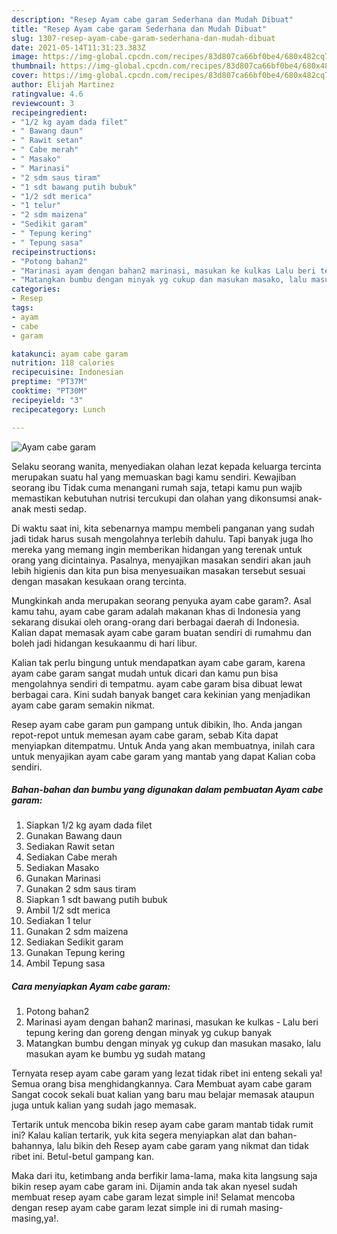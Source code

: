 ```yaml
---
description: "Resep Ayam cabe garam Sederhana dan Mudah Dibuat"
title: "Resep Ayam cabe garam Sederhana dan Mudah Dibuat"
slug: 1307-resep-ayam-cabe-garam-sederhana-dan-mudah-dibuat
date: 2021-05-14T11:31:23.383Z
image: https://img-global.cpcdn.com/recipes/83d807ca66bf0be4/680x482cq70/ayam-cabe-garam-foto-resep-utama.jpg
thumbnail: https://img-global.cpcdn.com/recipes/83d807ca66bf0be4/680x482cq70/ayam-cabe-garam-foto-resep-utama.jpg
cover: https://img-global.cpcdn.com/recipes/83d807ca66bf0be4/680x482cq70/ayam-cabe-garam-foto-resep-utama.jpg
author: Elijah Martinez
ratingvalue: 4.6
reviewcount: 3
recipeingredient:
- "1/2 kg ayam dada filet"
- " Bawang daun"
- " Rawit setan"
- " Cabe merah"
- " Masako"
- " Marinasi"
- "2 sdm saus tiram"
- "1 sdt bawang putih bubuk"
- "1/2 sdt merica"
- "1 telur"
- "2 sdm maizena"
- "Sedikit garam"
- " Tepung kering"
- " Tepung sasa"
recipeinstructions:
- "Potong bahan2"
- "Marinasi ayam dengan bahan2 marinasi, masukan ke kulkas Lalu beri tepung kering dan goreng dengan minyak yg cukup banyak"
- "Matangkan bumbu dengan minyak yg cukup dan masukan masako, lalu masukan ayam ke bumbu yg sudah matang"
categories:
- Resep
tags:
- ayam
- cabe
- garam

katakunci: ayam cabe garam 
nutrition: 118 calories
recipecuisine: Indonesian
preptime: "PT37M"
cooktime: "PT30M"
recipeyield: "3"
recipecategory: Lunch

---
```



![Ayam cabe garam](https://img-global.cpcdn.com/recipes/83d807ca66bf0be4/680x482cq70/ayam-cabe-garam-foto-resep-utama.jpg)

Selaku seorang wanita, menyediakan olahan lezat kepada keluarga tercinta merupakan suatu hal yang memuaskan bagi kamu sendiri. Kewajiban seorang ibu Tidak cuma menangani rumah saja, tetapi kamu pun wajib memastikan kebutuhan nutrisi tercukupi dan olahan yang dikonsumsi anak-anak mesti sedap.

Di waktu  saat ini, kita sebenarnya mampu membeli panganan yang sudah jadi tidak harus susah mengolahnya terlebih dahulu. Tapi banyak juga lho mereka yang memang ingin memberikan hidangan yang terenak untuk orang yang dicintainya. Pasalnya, menyajikan masakan sendiri akan jauh lebih higienis dan kita pun bisa menyesuaikan masakan tersebut sesuai dengan masakan kesukaan orang tercinta. 



Mungkinkah anda merupakan seorang penyuka ayam cabe garam?. Asal kamu tahu, ayam cabe garam adalah makanan khas di Indonesia yang sekarang disukai oleh orang-orang dari berbagai daerah di Indonesia. Kalian dapat memasak ayam cabe garam buatan sendiri di rumahmu dan boleh jadi hidangan kesukaanmu di hari libur.

Kalian tak perlu bingung untuk mendapatkan ayam cabe garam, karena ayam cabe garam sangat mudah untuk dicari dan kamu pun bisa mengolahnya sendiri di tempatmu. ayam cabe garam bisa dibuat lewat berbagai cara. Kini sudah banyak banget cara kekinian yang menjadikan ayam cabe garam semakin nikmat.

Resep ayam cabe garam pun gampang untuk dibikin, lho. Anda jangan repot-repot untuk memesan ayam cabe garam, sebab Kita dapat menyiapkan ditempatmu. Untuk Anda yang akan membuatnya, inilah cara untuk menyajikan ayam cabe garam yang mantab yang dapat Kalian coba sendiri.

<!--inarticleads1-->

##### Bahan-bahan dan bumbu yang digunakan dalam pembuatan Ayam cabe garam:

1. Siapkan 1/2 kg ayam dada filet
1. Gunakan  Bawang daun
1. Sediakan  Rawit setan
1. Sediakan  Cabe merah
1. Sediakan  Masako
1. Gunakan  Marinasi
1. Gunakan 2 sdm saus tiram
1. Siapkan 1 sdt bawang putih bubuk
1. Ambil 1/2 sdt merica
1. Sediakan 1 telur
1. Gunakan 2 sdm maizena
1. Sediakan Sedikit garam
1. Gunakan  Tepung kering
1. Ambil  Tepung sasa




<!--inarticleads2-->

##### Cara menyiapkan Ayam cabe garam:

1. Potong bahan2
1. Marinasi ayam dengan bahan2 marinasi, masukan ke kulkas - Lalu beri tepung kering dan goreng dengan minyak yg cukup banyak
1. Matangkan bumbu dengan minyak yg cukup dan masukan masako, lalu masukan ayam ke bumbu yg sudah matang




Ternyata resep ayam cabe garam yang lezat tidak ribet ini enteng sekali ya! Semua orang bisa menghidangkannya. Cara Membuat ayam cabe garam Sangat cocok sekali buat kalian yang baru mau belajar memasak ataupun juga untuk kalian yang sudah jago memasak.

Tertarik untuk mencoba bikin resep ayam cabe garam mantab tidak rumit ini? Kalau kalian tertarik, yuk kita segera menyiapkan alat dan bahan-bahannya, lalu bikin deh Resep ayam cabe garam yang nikmat dan tidak ribet ini. Betul-betul gampang kan. 

Maka dari itu, ketimbang anda berfikir lama-lama, maka kita langsung saja bikin resep ayam cabe garam ini. Dijamin anda tak akan nyesel sudah membuat resep ayam cabe garam lezat simple ini! Selamat mencoba dengan resep ayam cabe garam lezat simple ini di rumah masing-masing,ya!.

